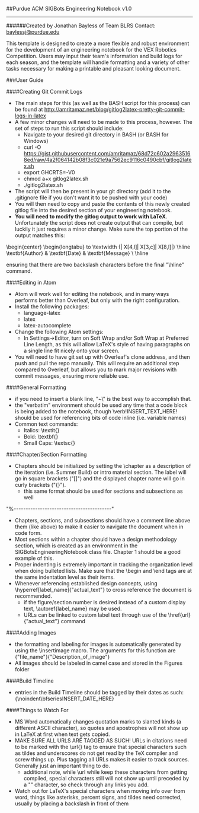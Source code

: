 ##Purdue ACM SIGBots Engineering Notebook v1.0
___


######Created by Jonathan Bayless of Team BLRS
Contact: baylessj@purdue.edu


This template is designed to create a more flexible and robust environment for the development of an engineering notebook for the VEX Robotics Competition. Users may input their team's information and build logs for each season, and the template will handle formatting and a variety of other tasks necessary for making a printable and pleasant looking document.



###User Guide

####Creating Git Commit Logs
* The main steps for this (as well as the BASH script for this process) can be found at http://amritamaz.net/blog/gitlog2latex-pretty-git-commit-logs-in-latex
* A few minor changes will need to be made to this process, however. The set of steps to run this script should include:
	* Navigate to your desired git directory in BASH (or BASH for Windows)
    * curl -O https://gist.githubusercontent.com/amritamaz/68d72c602a29635168ed/raw/4a2f064142b08f3c021e9a7562ec9116c0490cbf/gitlog2latex.sh
	* export GHCRTS=-V0
    * chmod a+x gitlog2latex.sh
    * ./gitlog2latex.sh
* The script will then be present in your git directory (add it to the .gitignore file if you don't want it to be pushed with your code)
* You will then need to copy and paste the contents of this newly created gitlog file into the desired section of your engineering notebook.
* **You will need to modify the gitlog output to work with LaTeX**. Unfortunately the script does not create output that can compile, but luckily it just requires a minor change. Make sure the top portion of the output matches this:

\begin{center}
\begin{longtabu} to \textwidth {|
    X[4,l]|
    X[3,c]|
    X[8,l]|}
    \hline
    \textbf{Author} & \textbf{Date} & \textbf{Message} \\ \hline

ensuring that there are two backslash characters before the final "\hline" command. 

####Editing in Atom
* Atom will work well for editing the notebook, and in many ways performs better than Overleaf, but only with the right configuration.
* Install the following packages:
	* language-latex
	* latex
	* latex-autocomplete
* Change the following Atom settings:
	* In Settings->Editor, turn on Soft Wrap and/or Soft Wrap at Preferred Line Length, as this will allow LaTeX's style of having paragraphs on a single line fit nicely onto your screen.
* You will need to have git set up with Overleaf's clone address, and then push and pull the repo manually. This will require an additional step compared to Overleaf, but allows you to mark major revisions with commit messages, ensuring more reliable use.

####General Formatting
* if you need to insert a blank line, "~\\" is the best way to accomplish that.
* the "verbatim" environment should be used any time that a code block is being added to the notebook, though \verb!INSERT_TEXT_HERE! should be used for referencing bits of code inline (i.e. variable names)
* Common text commands:
	* Italics: \textit{}
	* Bold: \textbf{}
    * Small Caps: \textsc{}


####Chapter/Section Formatting
* Chapters should be initialized by setting the \chapter as a description of the iteration (i.e. Summer Build) or intro material section. The label will go in square brackets ("[]") and the displayed chapter name will go in curly brackets ("{}").
	* this same format should be used for sections and subsections as well

"%-----------------------------------------"

* Chapters, sections, and subsections should have a comment line above them (like above) to make it easier to navigate the document when in code form.
* Most sections within a chapter should have a design methodology section, which is created as an environment in the SIGBotsEngineeringNotebook class file. Chapter 1 should be a good example of this.
* Proper indenting is extremely important in tracking the organization level when doing bulleted lists. Make sure that the \begin and \end tags are at the same indentation level as their items.
* Whenever referencing established design concepts, using \hyperref[label_name]{"actual_text"} to cross reference the document is recommended.
	* if the figure/section number is desired instead of a custom display text, \autoref{label_name} may be used.
    * URLs can be linked to custom label text through use of the \href{url}{"actual_text"} command


####Adding Images
* the formatting and labeling for images is automatically generated by using the \insertimage macro. The arguments for this function are {"file_name"}{"Description_of_image"}
* All images should be labeled in camel case and stored in the Figures folder


####Build Timeline
* entries in the Build Timeline should be tagged by their dates as such:
	{\noindent\bfseriesINSERT_DATE_HERE}


####Things to Watch For
* MS Word automatically changes quotation marks to slanted kinds (a different ASCII character), so quotes and apostrophes will not show up in LaTeX at first when text gets copied.
* MAKE SURE ALL URLS ARE TAGGED AS SUCH! URLs in citations need to be marked with the \url{} tag to ensure that special characters such as tildes and underscores do not get read by the TeX compiler and screw things up. Plus tagging all URLs makes it easier to track sources. Generally just an important thing to do.
	* additional note, while \url while keep these characters from getting compiled, special characters still will not show up until preceded by a "\" character, so check through any links you add.
* Watch out for LaTeX's special characters when moving info over from word, things like asterisks, percent signs, and tildes need corrected, usually by placing a backslash in front of them
